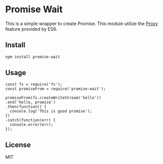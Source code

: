 Promise Wait
============

This is a simple wrapper to create Promise. This module utilize the [Proxy](https://developer.mozilla.org/en-US/docs/Web/JavaScript/Reference/Global_Objects/Proxy) feature provided by ES6.

Install
-------

```Bash
npm install promise-wait
```

Usage
-----

```Node.JS
const fs = require('fs');
const promiseFrom = require('promise-wait');

promiseFrom(fs.createWriteStream('hello'))
.end('hello, promise')
.then(function() {
  console.log('This is good promise');
})
.catch(function(err) {
  console.error(err);
});
```

License
-------

MIT
